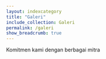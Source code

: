 ```yaml
---
layout: indexcategory
title: "Galeri"
include_collection: Galeri
permalink: /galeri
show_breadcrumb: true
---
```


Komitmen kami dengan berbagai mitra
